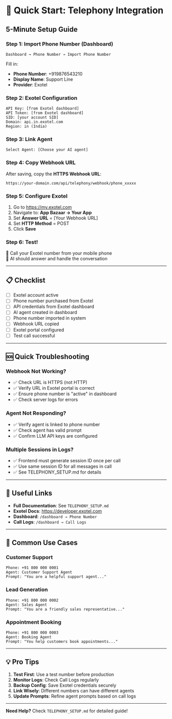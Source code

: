 # 🚀 Quick Start: Telephony Integration

## 5-Minute Setup Guide

### Step 1: Import Phone Number (Dashboard)
```
Dashboard → Phone Number → Import Phone Number
```

Fill in:
- **Phone Number**: +919876543210
- **Display Name**: Support Line
- **Provider**: Exotel

### Step 2: Exotel Configuration
```
API Key: [from Exotel dashboard]
API Token: [from Exotel dashboard]
SID: [your account SID]
Domain: api.in.exotel.com
Region: in (India)
```

### Step 3: Link Agent
```
Select Agent: [Choose your AI agent]
```

### Step 4: Copy Webhook URL
After saving, copy the **HTTPS Webhook URL**:
```
https://your-domain.com/api/telephony/webhook/phone_xxxxx
```

### Step 5: Configure Exotel
1. Go to https://my.exotel.com
2. Navigate to: **App Bazaar → Your App**
3. Set **Answer URL** = [Your Webhook URL]
4. Set **HTTP Method** = POST
5. Click **Save**

### Step 6: Test!
📱 Call your Exotel number from your mobile phone  
🎉 AI should answer and handle the conversation

---

## 📋 Checklist

- [ ] Exotel account active
- [ ] Phone number purchased from Exotel
- [ ] API credentials from Exotel dashboard
- [ ] AI agent created in dashboard
- [ ] Phone number imported in system
- [ ] Webhook URL copied
- [ ] Exotel portal configured
- [ ] Test call successful

---

## 🆘 Quick Troubleshooting

### Webhook Not Working?
- ✅ Check URL is HTTPS (not HTTP)
- ✅ Verify URL in Exotel portal is correct
- ✅ Ensure phone number is "active" in dashboard
- ✅ Check server logs for errors

### Agent Not Responding?
- ✅ Verify agent is linked to phone number
- ✅ Check agent has valid prompt
- ✅ Confirm LLM API keys are configured

### Multiple Sessions in Logs?
- ✅ Frontend must generate session ID once per call
- ✅ Use same session ID for all messages in call
- ✅ See TELEPHONY_SETUP.md for details

---

## 🔗 Useful Links

- **Full Documentation**: See `TELEPHONY_SETUP.md`
- **Exotel Docs**: https://developer.exotel.com
- **Dashboard**: `/dashboard → Phone Number`
- **Call Logs**: `/dashboard → Call Logs`

---

## 🎯 Common Use Cases

### Customer Support
```
Phone: +91 800 000 0001
Agent: Customer Support Agent
Prompt: "You are a helpful support agent..."
```

### Lead Generation
```
Phone: +91 800 000 0002
Agent: Sales Agent
Prompt: "You are a friendly sales representative..."
```

### Appointment Booking
```
Phone: +91 800 000 0003
Agent: Booking Agent
Prompt: "You help customers book appointments..."
```

---

## 💡 Pro Tips

1. **Test First**: Use a test number before production
2. **Monitor Logs**: Check Call Logs regularly
3. **Backup Config**: Save Exotel credentials securely
4. **Link Wisely**: Different numbers can have different agents
5. **Update Prompts**: Refine agent prompts based on call logs

---

**Need Help?** Check `TELEPHONY_SETUP.md` for detailed guide!

